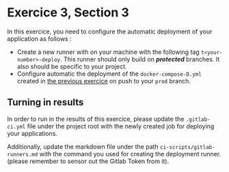 # Exercice 3, Section 3

In this exercice, you need to configure the automatic deployment of your application as follows :

* Create a new runner with on your machine with the following tag `t<your-number>-deploy`. This runner should only build
  on **_protected_** branches. It also should be specific to your project.
* Configure automatic the deployment of the `docker-compose-D.yml` created
  in [the previous exercice](ex3-section-2.md#section-2b) on push to your `prod` branch.

## Turning in results

In order to run in the results of this exercice, please update the `.gitlab-ci.yml` file under the project root with the
newly created job for deploying your applications.

Additionally, update the markdown file under the path `ci-scripts/gitlab-runners.md` with the command you used for
creating the deployment runner. (please remember to sensor out the Gitlab Token from it).
